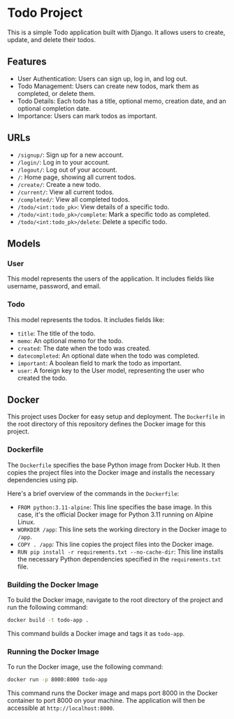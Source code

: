 # Todo Project

This is a simple Todo application built with Django. It allows users to create, update, and delete their todos.

## Features

- User Authentication: Users can sign up, log in, and log out.
- Todo Management: Users can create new todos, mark them as completed, or delete them.
- Todo Details: Each todo has a title, optional memo, creation date, and an optional completion date.
- Importance: Users can mark todos as important.

## URLs

- `/signup/`: Sign up for a new account.
- `/login/`: Log in to your account.
- `/logout/`: Log out of your account.
- `/`: Home page, showing all current todos.
- `/create/`: Create a new todo.
- `/current/`: View all current todos.
- `/completed/`: View all completed todos.
- `/todo/<int:todo_pk>`: View details of a specific todo.
- `/todo/<int:todo_pk>/complete`: Mark a specific todo as completed.
- `/todo/<int:todo_pk>/delete`: Delete a specific todo.

## Models

### User

This model represents the users of the application. It includes fields like username, password, and email.

### Todo

This model represents the todos. It includes fields like:

- `title`: The title of the todo.
- `memo`: An optional memo for the todo.
- `created`: The date when the todo was created.
- `datecompleted`: An optional date when the todo was completed.
- `important`: A boolean field to mark the todo as important.
- `user`: A foreign key to the User model, representing the user who created the todo.

## Docker

This project uses Docker for easy setup and deployment. The `Dockerfile` in the root directory of this repository defines the Docker image for this project.

### Dockerfile

The `Dockerfile` specifies the base Python image from Docker Hub. It then copies the project files into the Docker image and installs the necessary dependencies using pip.

Here's a brief overview of the commands in the `Dockerfile`:

- `FROM python:3.11-alpine`: This line specifies the base image. In this case, it's the official Docker image for Python 3.11 running on Alpine Linux.
- `WORKDIR /app`: This line sets the working directory in the Docker image to `/app`.
- `COPY . /app`: This line copies the project files into the Docker image.
- `RUN pip install -r requirements.txt --no-cache-dir`: This line installs the necessary Python dependencies specified in the `requirements.txt` file.

### Building the Docker Image

To build the Docker image, navigate to the root directory of the project and run the following command:

```bash
docker build -t todo-app .
```

This command builds a Docker image and tags it as `todo-app`.

### Running the Docker Image

To run the Docker image, use the following command:

```bash
docker run -p 8000:8000 todo-app
```

This command runs the Docker image and maps port 8000 in the Docker container to port 8000 on your machine. The application will then be accessible at `http://localhost:8000`.
